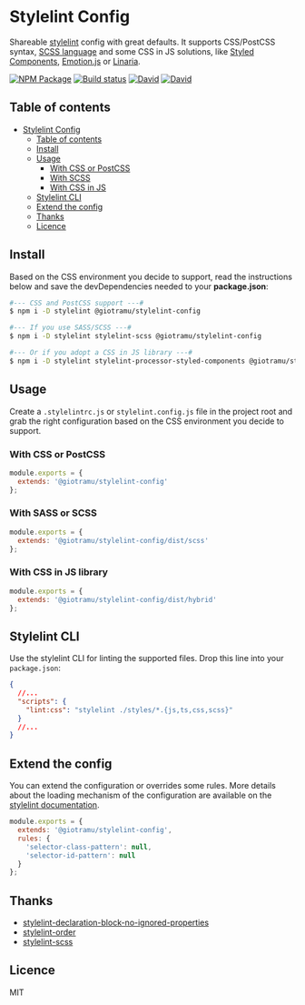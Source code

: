 # Stylelint Config

Shareable [stylelint] config with great defaults. It supports CSS/PostCSS syntax, [SCSS language][sass-doc] and some CSS in JS solutions, like [Styled Components](styled-components), [Emotion.js](emotion) or [Linaria](linaria).

[![NPM Package][npm-badge]][npm]
[![Build status][circleci-badge]][circleci]
[![David][david-dep-badge]][david-dep]
[![David][david-dev-badge]][david-dev]

## Table of contents

- [Stylelint Config](#Stylelint-Config)
  - [Table of contents](#Table-of-contents)
  - [Install](#Install)
  - [Usage](#Usage)
    - [With CSS or PostCSS](#with-css-or-postcss)
    - [With SCSS](#with-scss)
    - [With CSS in JS](#with-css-in-js)
  - [Stylelint CLI](#styelint-cli)
  - [Extend the config](#extend-the-config)
  - [Thanks](#Thanks)
  - [Licence](#Licence)

## Install

Based on the CSS environment you decide to support, read the instructions below and save the devDependencies needed to your **package.json**:

```sh
#--- CSS and PostCSS support ---#
$ npm i -D stylelint @giotramu/stylelint-config

#--- If you use SASS/SCSS ---#
$ npm i -D stylelint stylelint-scss @giotramu/stylelint-config

#--- Or if you adopt a CSS in JS library ---#
$ npm i -D stylelint stylelint-processor-styled-components @giotramu/stylelint-config
```

## Usage

Create a `.stylelintrc.js` or `stylelint.config.js` file in the project root and grab the right configuration based on the CSS environment you decide to support.

### With CSS or PostCSS

```js
module.exports = {
  extends: '@giotramu/stylelint-config'
};
```

### With SASS or SCSS

```js
module.exports = {
  extends: '@giotramu/stylelint-config/dist/scss'
};
```

### With CSS in JS library

```js
module.exports = {
  extends: '@giotramu/stylelint-config/dist/hybrid'
};
```

## Stylelint CLI

Use the stylelint CLI for linting the supported files. Drop this line into your `package.json`:

```json
{
  //...
  "scripts": {
    "lint:css": "stylelint ./styles/*.{js,ts,css,scss}"
  }
  //...
}
```

## Extend the config

You can extend the configuration or overrides some rules. More details about the loading mechanism of the configuration are available on the [stylelint documentation][stylelint-doc].

```js
module.exports = {
  extends: '@giotramu/stylelint-config',
  rules: {
    'selector-class-pattern': null,
    'selector-id-pattern': null
  }
};
```

## Thanks

- [stylelint-declaration-block-no-ignored-properties]
- [stylelint-order]
- [stylelint-scss]

## Licence

MIT

[npm]: https://www.npmjs.com/package/@giotramu/stylelint-config
[npm-badge]: https://badgen.net/npm/v/@giotramu/stylelint-config
[circleci]: https://circleci.com/gh/giotramu/stylelint-config
[circleci-badge]: https://badgen.net/circleci/github/giotramu/stylelint-config
[david-dep]: https://david-dm.org/giotramu/stylelint-config
[david-dev]: https://david-dm.org/giotramu/stylelint-config?type=dev
[david-peer]: https://david-dm.org/giotramu/stylelint-config?type=peer
[david-dep-badge]: https://badgen.net/david/dep/giotramu/stylelint-config
[david-dev-badge]: https://badgen.net/david/dev/giotramu/stylelint-config
[sass-doc]: https://sass-lang.com
[stylelint]: https://stylelint.io
[stylelint-declaration-block-no-ignored-properties]: https://github.com/kristerkari/stylelint-declaration-block-no-ignored-properties
[stylelint-doc]: https://stylelint.io/user-guide/configuration/#extends
[stylelint-order]: https://github.com/hudochenkov/stylelint-order
[stylelint-scss]: https://github.com/kristerkari/stylelint-scss
[linaria]: https://github.com/callstack/linaria
[styled-components]: https://github.com/styled-components/styled-components
[emotion]: https://github.com/emotion-js/emotion
